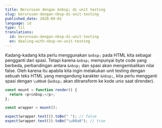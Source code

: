 ```yaml
---
title: Berurusan dengan &nbsp; di unit testing
slug: berurusan-dengan-nbsp-di-unit-testing
published_date: 2020-09-01
language: id
type: til
translations:
  id: berurusan-dengan-nbsp-di-unit-testing
  en: dealing-with-nbsp-on-unit-testing
---
```


Kadang-kadang kita perlu menggunakan `&nbsp;` pada HTML kita sebagai pengganti dari spasi. Tetapi karena `&nbsp;` mempunyai byte code yang berbeda, perbandingan antara `&nbsp;` dan spasi akan mengembalikan nilai false. Oleh karena itu apabila kita ingin melakukan unit testing dengan sebuah teks HTML yang mengandung karakter `&nbsp;`, kita perlu mengganti spasi dengan `\u00a0` (`&nbsp;` akan ditransform ke kode unix saat dirender).

```js
const mount = function render() {
  return <p>&nbsp;</p>;
};

const wrapper = mount();

expect(wrapper.text()).toBe(" "); // false
expect(wrapper.text()).toBe("\u00a0"); // true
```
